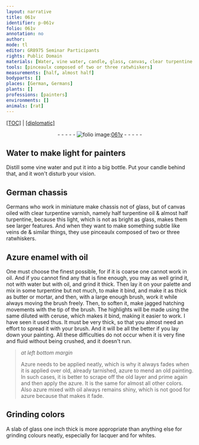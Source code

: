 ```yaml
---
layout: narrative
title: 061v
identifier: p-061v
folio: 061v
annotation: no
author:
mode: tl
editor: GR8975 Seminar Participants
rights: Public Domain
materials: [Water, vine water, candle, glass, canvas, clear turpentine varnish, turpentine oil, turpentine, ratwhiskers, Azure enamel, oil, water, butter, mortar, ceruse, Azure, azure, lacquer, whites]
tools: [pinceaulx composed of two or three ratwhiskers]
measurements: [half, almost half]
bodyparts: []
places: [German, Germans]
plants: []
professions: [painters]
environments: []
animals: [rat]
---
```


<p><a href="{{ site.baseurl }}/translation/">[TOC]</a> | <a href="{{ site.baseurl }}/texts/p-061v_tc/">[diplomatic]</a></p><div class="folio" align="center">- - - - - <a href="http://gallica.bnf.fr/ark:/12148/btv1b10500001g/f128.image" target="_blank"><img src="https://cu-mkp.github.io/2017-workshop-edition/assets/photo-icon.png" alt="folio image: " style="display:inline-block; margin-bottom:-3px;"/>061v</a> - - - - - </div>  
  

## <span class="m">Water</span> to make light for <span class="pro">painters</span>

 
Distill some <span class="m">vine water</span> and put it into a big bottle. Put your <span class="m">candle</span> behind that, and it won't disturb your vision.
 
 
  

## <span class="pl">German</span> chassis

 
<span class="pl">Germans</span> who work in miniature make chassis not of <span class="m">glass</span>, but of <span class="m">canvas</span> oiled with <span class="m">clear turpentine varnish</span>, namely <span class="ms">half</span> <span class="m">turpentine oil</span> & <span class="ms">almost half</span> <span class="m">turpentine</span>, because this light, which is not as bright as <span class="m">glass</span>, makes them see larger features. And when they want to make something subtle like veins <span class="del">de</span> & similar things, they use <span class="tl">pinceaulx composed of two or three <span class="m"><span class="al">rat</span>whiskers</span></span>.
 
 
  

## <span class="m">Azure enamel</span> with <span class="m">oil</span>

 
One must choose the finest possible, for if it is coarse one cannot work in <span class="m">oil</span>. And if you cannot find any that is fine enough, you may as well grind it, not with <span class="m">water</span> but with <span class="m">oil</span>, and grind it thick. Then lay it on your palette and mix in some <span class="m">turpentine</span> but not much, to make it bind, and make it as thick as <span class="m">butter</span> or <span class="m">mortar</span>, and then, with a large enough brush, work it while always moving the brush freely. Then, to soften it, make jagged hatching <span class="sup">movements</span> with the tip of the brush. The highlights will be made using the same diluted with <span class="m">ceruse</span>, which makes it bind, making it easier to work. I have seen it used thus. It must be very thick, so that you almost need an effort to spread it with your brush. And it will be all the better if you lay down your painting. All these difficulties do not occur when it is very fine and fluid without being crushed, and it doesn't run.
 
> *at left bottom margin*
> 
> 
>   <span class="m">Azure</span> needs to be applied neatly, which is why it always fades when it is applied over old, already tarnished, <span class="m">azure</span> to mend an old painting. In such cases, it is better to scrape off the old layer and prime again and then apply the <span class="m">azure</span>. It is the same for almost all other colors. Also azure mixed with <span class="m">oil</span> always remains shiny, which is not good for <span class="m">azure</span> because that makes it fade.
 
 
  

## Grinding colors

 
A slab of <span class="m">glass</span> one inch thick is more appropriate than anything else for grinding colours neatly, especially for <span class="m">lacquer</span> and for <span class="m">whites</span>.
 
